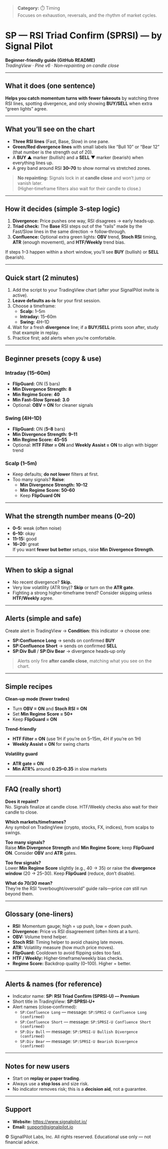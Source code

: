 > **Category:** ⏱️ Timing  
> Focuses on exhaustion, reversals, and the rhythm of market cycles.


# SP — RSI Triad Confirm (SPRSI) — by Signal Pilot
**Beginner‑friendly guide (GitHub README)**  
*TradingView · Pine v6 · Non‑repainting on candle close*

---

## What it does (one sentence)
**Helps you catch momentum turns with fewer fakeouts** by watching three RSI lines, spotting divergence, and only showing **BUY/SELL** when extra “green lights” agree.

---

## What you’ll see on the chart
- **Three RSI lines** (Fast, Base, Slow) in one pane.
- **Green/Red divergence lines** with small labels like “Bull 10” or “Bear 12” (that number is the strength out of 20).
- A **BUY ▲** marker (bullish) and a **SELL ▼** marker (bearish) when everything lines up.
- A grey band around RSI **30–70** to show normal vs stretched zones.

> **No repainting:** Signals lock in at **candle close** and won’t jump or vanish later.  
> (Higher‑timeframe filters also wait for their candle to close.)

---

## How it decides (simple 3‑step logic)
1) **Divergence:** Price pushes one way, RSI disagrees → early heads‑up.  
2) **Triad check:** The **Base** RSI steps out of the “rails” made by the Fast/Slow lines in the same direction → follow‑through.  
3) **Confluence:** Optional extra green lights: **OBV** trend, **Stoch RSI** timing, **ATR** (enough movement), and **HTF/Weekly** trend bias.

If steps 1–3 happen within a short window, you’ll see **BUY** (bullish) or **SELL** (bearish).

---

## Quick start (2 minutes)
1) Add the script to your TradingView chart (after your SignalPilot invite is active).  
2) **Leave defaults as‑is** for your first session.  
3) Choose a timeframe:
   - **Scalp:** 1–5m
   - **Intraday:** 15–60m
   - **Swing:** 4H–1D
4) Wait for a fresh **divergence** line; if a **BUY/SELL** prints soon after, study that example in replay.
5) Practice first; add alerts when you’re comfortable.

---

## Beginner presets (copy & use)

### Intraday (15–60m)
- **FlipGuard:** ON (5 bars)
- **Min Divergence Strength:** **8**
- **Min Regime Score:** **40**
- **Min Fast–Slow Spread:** **3.0**
- Optional: **OBV = ON** for cleaner signals

### Swing (4H–1D)
- **FlipGuard:** ON (**5–8** bars)
- **Min Divergence Strength:** **9–11**
- **Min Regime Score:** **45–55**
- Optional: **HTF Filter = ON** and **Weekly Assist = ON** to align with bigger trend

### Scalp (1–5m)
- Keep defaults; **do not lower** filters at first.
- Too many signals? **Raise**:
  - **Min Divergence Strength:** **10–12**
  - **Min Regime Score:** **50–60**
  - Keep **FlipGuard ON**

---

## What the strength number means (0–20)
- **0–5:** weak (often noise)  
- **6–10:** okay  
- **11–15:** good  
- **16–20:** great  
If you want **fewer but better** setups, raise **Min Divergence Strength**.

---

## When to skip a signal
- No recent divergence? **Skip.**
- Very low volatility (ATR tiny)? **Skip** or turn on the **ATR gate**.
- Fighting a strong higher‑timeframe trend? Consider skipping unless **HTF/Weekly** agree.

---

## Alerts (simple and safe)
Create alert in TradingView → **Condition:** this indicator → choose one:
- **SP:Confluence Long** → sends on confirmed **BUY**
- **SP:Confluence Short** → sends on confirmed **SELL**
- **SP:Div Bull** / **SP:Div Bear** → divergence heads‑up only

> Alerts only fire **after candle close**, matching what you see on the chart.

---

## Simple recipes

**Clean‑up mode (fewer trades)**
- Turn **OBV = ON** and **Stoch RSI = ON**
- Set **Min Regime Score = 50+**
- Keep **FlipGuard = ON**

**Trend‑friendly**
- **HTF Filter = ON** (use 1H if you’re on 5–15m, 4H if you’re on 1H)
- **Weekly Assist = ON** for swing charts

**Volatility guard**
- **ATR gate = ON**
- **Min ATR%** around **0.25–0.35** in slow markets

---

## FAQ (really short)

**Does it repaint?**  
No. Signals finalize at candle close. HTF/Weekly checks also wait for their candle to close.

**Which markets/timeframes?**  
Any symbol on TradingView (crypto, stocks, FX, indices), from scalps to swings.

**Too many signals?**  
Raise **Min Divergence Strength** and **Min Regime Score**; keep **FlipGuard ON**. Consider **OBV** and **ATR** gates.

**Too few signals?**  
Lower **Min Regime Score** slightly (e.g., 40 → 35) or raise the **divergence window** (20 → 25–30). Keep **FlipGuard** (reduce, don’t disable).

**What do 70/30 mean?**  
They’re the RSI “overbought/oversold” guide rails—price *can* still run beyond them.

---

## Glossary (one‑liners)
- **RSI:** Momentum gauge; high = up push, low = down push.  
- **Divergence:** Price vs RSI disagreement (often hints at a turn).  
- **OBV:** Volume trend helper.  
- **Stoch RSI:** Timing helper to avoid chasing late moves.  
- **ATR:** Volatility measure (how much price moves).  
- **FlipGuard:** Cooldown to avoid flipping sides too fast.  
- **HTF / Weekly:** Higher‑timeframe/weekly bias checks.  
- **Regime Score:** Backdrop quality (0–100). Higher = better.

---

## Alerts & names (for reference)
- Indicator name: **SP: RSI Triad Confirm (SPRSI‑U) — Premium**  
- Short title in TradingView: **SP:SPRSI‑U+**  
- Alert names (close‑confirmed):
  - `SP:Confluence Long` — message: `SP:SPRSI-U Confluence Long (confirmed)`
  - `SP:Confluence Short` — message: `SP:SPRSI-U Confluence Short (confirmed)`
  - `SP:Div Bull` — message: `SP:SPRSI-U Bullish Divergence (confirmed)`
  - `SP:Div Bear` — message: `SP:SPRSI-U Bearish Divergence (confirmed)`

---

## Notes for new users
- Start on **replay or paper trading**.
- Always use a **stop loss** and size risk.
- No indicator removes risk; this is a **decision aid**, not a guarantee.

---

## Support
- **Website:** https://www.signalpilot.io/  
- **Email:** support@signalpilot.io

© SignalPilot Labs, Inc. All rights reserved. Educational use only — not financial advice.
